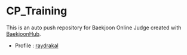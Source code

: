 # CP_Training
This is an auto push repository for Baekjoon Online Judge created with [BaekjoonHub](https://github.com/BaekjoonHub/BaekjoonHub).

- Profile : 
[raydrakal](https://www.acmicpc.net/user/raydrakal)
